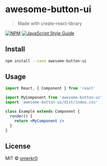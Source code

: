 # awesome-button-ui

> Made with create-react-library

[![NPM](https://img.shields.io/npm/v/awesome-button-ui.svg)](https://www.npmjs.com/package/awesome-button-ui) [![JavaScript Style Guide](https://img.shields.io/badge/code_style-standard-brightgreen.svg)](https://standardjs.com)

## Install

```bash
npm install --save awesome-button-ui
```

## Usage

```jsx
import React, { Component } from 'react'

import MyComponent from 'awesome-button-ui'
import 'awesome-button-ui/dist/index.css'

class Example extends Component {
  render() {
    return <MyComponent />
  }
}
```

## License

MIT © [omerkr0](https://github.com/omerkr0)

